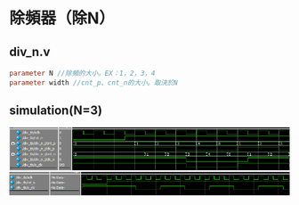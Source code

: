# 除頻器（除N）

## div_n.v
``` verilog
parameter N //除頻的大小。EX：1，2，3，4
parameter width //cnt_p、cnt_n的大小。取決於N
```

## simulation(N=3)
![模擬結果](sim-1.png)
![alt text](sim-2.png)
